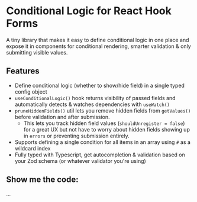 # Conditional Logic for React Hook Forms

A tiny library that makes it easy to define conditional logic in one place and expose it in components for conditional rendering, smarter validation & only submitting visible values.

## Features

- Define conditional logic (whether to show/hide field) in a single typed config object
- `useConditionalLogic()` hook returns visibility of passed fields and automatically detects & watches dependencies with `useWatch()`
- `pruneHiddenFields()` util lets you remove hidden fields from `getValues()` before validation and after submission.
  - This lets you track hidden field values (`shouldUnregister = false`) for a great UX but not have to worry about hidden fields showing up in `errors` or preventing submission entirely.
- Supports defining a single condition for all items in an array using `#` as a wildcard index
- Fully typed with Typescript, get autocompletion & validation based on your Zod schema (or whatever validator you're using)

## Show me the code:

...
